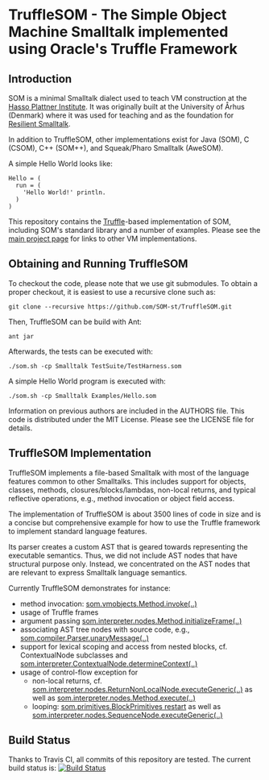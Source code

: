 TruffleSOM - The Simple Object Machine Smalltalk implemented using Oracle's Truffle Framework
=============================================================================================

Introduction
------------

SOM is a minimal Smalltalk dialect used to teach VM construction at the [Hasso
Plattner Institute][SOM]. It was originally built at the University of Århus
(Denmark) where it was used for teaching and as the foundation for [Resilient
Smalltalk][RS].

In addition to TruffleSOM, other implementations exist for Java (SOM), C (CSOM),
C++ (SOM++), and Squeak/Pharo Smalltalk (AweSOM).

A simple Hello World looks like:

```Smalltalk
Hello = (
  run = (
    'Hello World!' println.
  )
)
```

This repository contains the [Truffle][T]-based implementation of SOM, including
SOM's standard library and a number of examples. Please see the [main project
page][SOM] for links to other VM implementations.

Obtaining and Running TruffleSOM
--------------------------------

To checkout the code, please note that we use git submodules. To obtain a proper
checkout, it is easiest to use a recursive clone such as:

    git clone --recursive https://github.com/SOM-st/TruffleSOM.git

Then, TruffleSOM can be build with Ant:

    ant jar

Afterwards, the tests can be executed with:

    ./som.sh -cp Smalltalk TestSuite/TestHarness.som
   
A simple Hello World program is executed with:

    ./som.sh -cp Smalltalk Examples/Hello.som

Information on previous authors are included in the AUTHORS file. This code is
distributed under the MIT License. Please see the LICENSE file for details.

TruffleSOM Implementation
-------------------------

TruffleSOM implements a file-based Smalltalk with most of the language features
common to other Smalltalks. This includes support for objects, classes,
methods, closures/blocks/lambdas, non-local returns, and typical reflective
operations, e.g., method invocation or object field access.

The implementation of TruffleSOM is about 3500 lines of code in size and is a
concise but comprehensive example for how to use the Truffle framework to
implement standard language features.

Its parser creates a custom AST that is geared towards representing the
executable semantics. Thus, we did not include AST nodes that have structural
purpose only. Instead, we concentrated on the AST nodes that are relevant to
express Smalltalk language semantics.

Currently TruffleSOM demonstrates for instance:

 - method invocation: [som.vmobjects.Method.invoke(..)](https://github.com/smarr/TruffleSOM/blob/master/src/som/vmobjects/Method.java#L113)
 - usage of Truffle frames
 - argument passing [som.interpreter.nodes.Method.initializeFrame(..)](https://github.com/smarr/TruffleSOM/blob/master/src/som/interpreter/nodes/Method.java#L63)
 - associating AST tree nodes with source code, e.g., [som.compiler.Parser.unaryMessage(..)](https://github.com/smarr/TruffleSOM/blob/master/src/som/compiler/Parser.java#L535)
 - support for lexical scoping and access from nested blocks, cf.
   ContextualNode subclasses and [som.interpreter.ContextualNode.determineContext(..)](https://github.com/smarr/TruffleSOM/blob/master/src/som/interpreter/nodes/ContextualNode.java#L38)
 - usage of control-flow exception for
     - non-local returns, cf. [som.interpreter.nodes.ReturnNonLocalNode.executeGeneric(..)](https://github.com/smarr/TruffleSOM/blob/master/src/som/interpreter/nodes/ReturnNonLocalNode.java#L40)
       as well as [som.interpreter.nodes.Method.execute(..)](https://github.com/smarr/TruffleSOM/blob/master/src/som/interpreter/nodes/Method.java#L52)
     - looping: [som.primitives.BlockPrimitives restart](https://github.com/smarr/TruffleSOM/blob/master/src/som/primitives/BlockPrimitives.java#L42)
       as well as [som.interpreter.nodes.SequenceNode.executeGeneric(..)](https://github.com/smarr/TruffleSOM/blob/master/src/som/interpreter/nodes/SequenceNode.java#L48)


Build Status
------------

Thanks to Travis CI, all commits of this repository are tested.
The current build status is: [![Build Status](https://travis-ci.org/SOM-st/TruffleSOM.png?branch=master)](https://travis-ci.org/SOM-st/TruffleSOM)

 [SOM]: http://www.hpi.uni-potsdam.de/hirschfeld/projects/som/
 [SOMst]: https://travis-ci.org/SOM-st/
 [RS]:  http://dx.doi.org/10.1016/j.cl.2005.02.003
 [T]:   http://www.christianwimmer.at/Publications/Wuerthinger12a/

